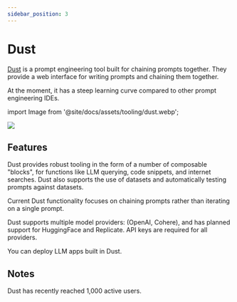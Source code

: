 ```yaml
---
sidebar_position: 3
---
```


# Dust 

[Dust](https://dust.tt/) is a prompt engineering tool built for chaining prompts together. They provide 
a web interface for writing prompts and chaining them together. 

At the moment, it has a steep learning curve compared to other prompt engineering
IDEs.

import Image from '@site/docs/assets/tooling/dust.webp';

<div style={{textAlign: 'center'}}>
  <img src={Image} style={{width: "750px"}}/>
</div>

## Features

Dust provides robust tooling in the form of a number of composable "blocks", for 
functions like LLM querying, code snippets, and internet searches. Dust also supports 
the use of datasets and automatically testing prompts against datasets. 

Current Dust functionality focuses on chaining prompts rather than iterating on a single prompt.

Dust supports multiple model providers: (OpenAI, Cohere), and has planned support for HuggingFace and Replicate. API keys are required for all providers.

You can deploy LLM apps built in Dust.

## Notes

Dust has recently reached 1,000 active users.

